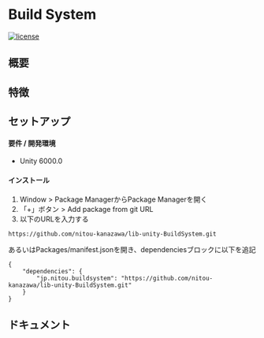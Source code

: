 # Build System

[![license](https://img.shields.io/badge/LICENSE-MIT-green.svg)](LICENSE)

## 概要


## 特徴



## セットアップ
#### 要件 / 開発環境
- Unity 6000.0

#### インストール

1. Window > Package ManagerからPackage Managerを開く
2. 「+」ボタン > Add package from git URL
3. 以下のURLを入力する
```
https://github.com/nitou-kanazawa/lib-unity-BuildSystem.git
```

あるいはPackages/manifest.jsonを開き、dependenciesブロックに以下を追記
```
{
    "dependencies": {
        "jp.nitou.buildsystem": "https://github.com/nitou-kanazawa/lib-unity-BuildSystem.git"
    }
}
```


## ドキュメント
